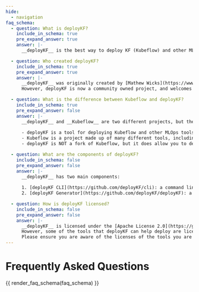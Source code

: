 ```yaml
---
hide:
  - navigation
faq_schema:
  - question: What is deployKF?
    include_in_schema: true
    pre_expand_answer: true
    answer: |-
      __deployKF__ is the best way to deploy KF (Kubeflow) and other MLOps tools on Kubernetes to create custom, open, and cohesive ML Platforms.

  - question: Who created deployKF?
    include_in_schema: true
    pre_expand_answer: true
    answer: |-
      __deployKF__ was originally created by [Mathew Wicks](https://www.linkedin.com/in/mathewwicks/) ([GitHub: @thesuperzapper](https://github.com/thesuperzapper)).
      However, deployKF is now a community owned project, and welcomes contributions from anyone who wants to help.

  - question: What is the difference between Kubeflow and deployKF?
    include_in_schema: true
    pre_expand_answer: false
    answer: |-
      __deployKF__ and __Kubeflow__ are two different projects, but they are related:
      
      - deployKF is a tool for deploying Kubeflow and other MLOps tools on Kubernetes.
      - Kubeflow is a project made up of many different tools, including Kubeflow Pipelines, Kubeflow Notebooks, Katib, and more.
      - deployKF is NOT a fork of Kubeflow, but it does allow you to deploy the Kubeflow MLOps components.

  - question: What are the components of deployKF?
    include_in_schema: false
    pre_expand_answer: false
    answer: |-
      __deployKF__ has two main components:
      
      1. [deployKF CLI](https://github.com/deployKF/cli): a command line tool for generating GitOps-ready Kubernetes manifests
      2. [deployKF Generator](https://github.com/deployKF/deployKF): a package of templated Kubernetes manifests for use with the deployKF CLI

  - question: How is deployKF licensed?
    include_in_schema: false
    pre_expand_answer: false
    answer: |-
      __deployKF__ is licensed under the [Apache License 2.0](https://github.com/deployKF/deployKF/blob/main/LICENSE).
      However, some of the tools that deployKF can help deploy are licensed differently.
      Please ensure you are aware of the licenses of the tools you are deploying.
---
```


# Frequently Asked Questions

{{ render_faq_schema(faq_schema) }}